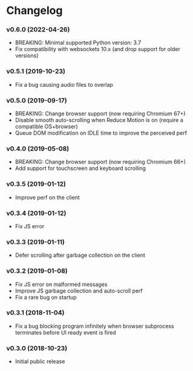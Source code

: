 # Changelog

### v0.6.0 (2022-04-26)

- BREAKING: Minimal supported Python version: 3.7
- Fix compatibility with websockets 10.x (and drop support for older versions)

### v0.5.1 (2019-10-23)

- Fix a bug causing audio files to overlap

### v0.5.0 (2019-09-17)

- BREAKING: Change browser support (now requiring Chromium 67+)
- Disable smooth auto-scrolling when Reduce Motion is on (require a compatible
  OS+browser)
- Queue DOM modification on IDLE time to improve the perceived perf

### v0.4.0 (2019-05-08)

- BREAKING: Change browser support (now requiring Chromium 66+)
- Add support for touchscreen and keyboard scrolling

### v0.3.5 (2019-01-12)

- Improve perf on the client

### v0.3.4 (2019-01-12)

- Fix JS error

### v0.3.3 (2019-01-11)

- Defer scrolling after garbage collection on the client

### v0.3.2 (2019-01-08)

- Fix JS error on malformed messages
- Improve JS garbage collection and auto-scroll perf
- Fix a rare bug on startup

### v0.3.1 (2018-11-04)

- Fix a bug blocking program infinitely when browser subprocess terminates
  before UI ready event is fired

### v0.3.0 (2018-10-23)

- Initial public release
